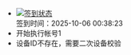 - [![签到状态](https://github.com/womade/Cloud189-Actions/actions/workflows/main.yml/badge.svg?branch=main)](https://github.com/womade/Cloud189-Actions/actions/workflows/main.yml) <br> 签到时间：2025-10-06 00:38:23
- 开始执行帐号1
- 设备ID不存在，需要二次设备校验
